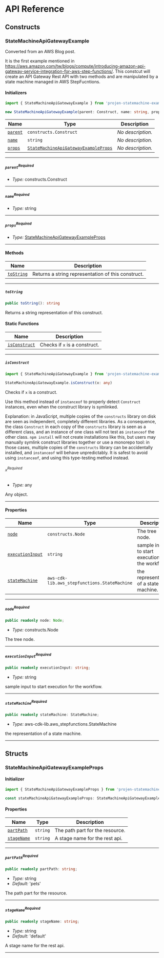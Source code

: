 # API Reference <a name="API Reference" id="api-reference"></a>

## Constructs <a name="Constructs" id="Constructs"></a>

### StateMachineApiGatewayExample <a name="StateMachineApiGatewayExample" id="projen-statemachine-example.StateMachineApiGatewayExample"></a>

Converted from an AWS Blog post.

It is the first example mentioned in https://aws.amazon.com/tw/blogs/compute/introducing-amazon-api-gateway-service-integration-for-aws-step-functions/.
This constcut will create an API Gateway Rest API with two methods and
are manipulated by a state machine managed in AWS StepFucntions.

#### Initializers <a name="Initializers" id="projen-statemachine-example.StateMachineApiGatewayExample.Initializer"></a>

```typescript
import { StateMachineApiGatewayExample } from 'projen-statemachine-example'

new StateMachineApiGatewayExample(parent: Construct, name: string, props: StateMachineApiGatewayExampleProps)
```

| **Name** | **Type** | **Description** |
| --- | --- | --- |
| <code><a href="#projen-statemachine-example.StateMachineApiGatewayExample.Initializer.parameter.parent">parent</a></code> | <code>constructs.Construct</code> | *No description.* |
| <code><a href="#projen-statemachine-example.StateMachineApiGatewayExample.Initializer.parameter.name">name</a></code> | <code>string</code> | *No description.* |
| <code><a href="#projen-statemachine-example.StateMachineApiGatewayExample.Initializer.parameter.props">props</a></code> | <code><a href="#projen-statemachine-example.StateMachineApiGatewayExampleProps">StateMachineApiGatewayExampleProps</a></code> | *No description.* |

---

##### `parent`<sup>Required</sup> <a name="parent" id="projen-statemachine-example.StateMachineApiGatewayExample.Initializer.parameter.parent"></a>

- *Type:* constructs.Construct

---

##### `name`<sup>Required</sup> <a name="name" id="projen-statemachine-example.StateMachineApiGatewayExample.Initializer.parameter.name"></a>

- *Type:* string

---

##### `props`<sup>Required</sup> <a name="props" id="projen-statemachine-example.StateMachineApiGatewayExample.Initializer.parameter.props"></a>

- *Type:* <a href="#projen-statemachine-example.StateMachineApiGatewayExampleProps">StateMachineApiGatewayExampleProps</a>

---

#### Methods <a name="Methods" id="Methods"></a>

| **Name** | **Description** |
| --- | --- |
| <code><a href="#projen-statemachine-example.StateMachineApiGatewayExample.toString">toString</a></code> | Returns a string representation of this construct. |

---

##### `toString` <a name="toString" id="projen-statemachine-example.StateMachineApiGatewayExample.toString"></a>

```typescript
public toString(): string
```

Returns a string representation of this construct.

#### Static Functions <a name="Static Functions" id="Static Functions"></a>

| **Name** | **Description** |
| --- | --- |
| <code><a href="#projen-statemachine-example.StateMachineApiGatewayExample.isConstruct">isConstruct</a></code> | Checks if `x` is a construct. |

---

##### `isConstruct` <a name="isConstruct" id="projen-statemachine-example.StateMachineApiGatewayExample.isConstruct"></a>

```typescript
import { StateMachineApiGatewayExample } from 'projen-statemachine-example'

StateMachineApiGatewayExample.isConstruct(x: any)
```

Checks if `x` is a construct.

Use this method instead of `instanceof` to properly detect `Construct`
instances, even when the construct library is symlinked.

Explanation: in JavaScript, multiple copies of the `constructs` library on
disk are seen as independent, completely different libraries. As a
consequence, the class `Construct` in each copy of the `constructs` library
is seen as a different class, and an instance of one class will not test as
`instanceof` the other class. `npm install` will not create installations
like this, but users may manually symlink construct libraries together or
use a monorepo tool: in those cases, multiple copies of the `constructs`
library can be accidentally installed, and `instanceof` will behave
unpredictably. It is safest to avoid using `instanceof`, and using
this type-testing method instead.

###### `x`<sup>Required</sup> <a name="x" id="projen-statemachine-example.StateMachineApiGatewayExample.isConstruct.parameter.x"></a>

- *Type:* any

Any object.

---

#### Properties <a name="Properties" id="Properties"></a>

| **Name** | **Type** | **Description** |
| --- | --- | --- |
| <code><a href="#projen-statemachine-example.StateMachineApiGatewayExample.property.node">node</a></code> | <code>constructs.Node</code> | The tree node. |
| <code><a href="#projen-statemachine-example.StateMachineApiGatewayExample.property.executionInput">executionInput</a></code> | <code>string</code> | sample input to start execution for the workflow. |
| <code><a href="#projen-statemachine-example.StateMachineApiGatewayExample.property.stateMachine">stateMachine</a></code> | <code>aws-cdk-lib.aws_stepfunctions.StateMachine</code> | the representation of a state machine. |

---

##### `node`<sup>Required</sup> <a name="node" id="projen-statemachine-example.StateMachineApiGatewayExample.property.node"></a>

```typescript
public readonly node: Node;
```

- *Type:* constructs.Node

The tree node.

---

##### `executionInput`<sup>Required</sup> <a name="executionInput" id="projen-statemachine-example.StateMachineApiGatewayExample.property.executionInput"></a>

```typescript
public readonly executionInput: string;
```

- *Type:* string

sample input to start execution for the workflow.

---

##### `stateMachine`<sup>Required</sup> <a name="stateMachine" id="projen-statemachine-example.StateMachineApiGatewayExample.property.stateMachine"></a>

```typescript
public readonly stateMachine: StateMachine;
```

- *Type:* aws-cdk-lib.aws_stepfunctions.StateMachine

the representation of a state machine.

---


## Structs <a name="Structs" id="Structs"></a>

### StateMachineApiGatewayExampleProps <a name="StateMachineApiGatewayExampleProps" id="projen-statemachine-example.StateMachineApiGatewayExampleProps"></a>

#### Initializer <a name="Initializer" id="projen-statemachine-example.StateMachineApiGatewayExampleProps.Initializer"></a>

```typescript
import { StateMachineApiGatewayExampleProps } from 'projen-statemachine-example'

const stateMachineApiGatewayExampleProps: StateMachineApiGatewayExampleProps = { ... }
```

#### Properties <a name="Properties" id="Properties"></a>

| **Name** | **Type** | **Description** |
| --- | --- | --- |
| <code><a href="#projen-statemachine-example.StateMachineApiGatewayExampleProps.property.partPath">partPath</a></code> | <code>string</code> | The path part for the resource. |
| <code><a href="#projen-statemachine-example.StateMachineApiGatewayExampleProps.property.stageName">stageName</a></code> | <code>string</code> | A stage name for the rest api. |

---

##### `partPath`<sup>Required</sup> <a name="partPath" id="projen-statemachine-example.StateMachineApiGatewayExampleProps.property.partPath"></a>

```typescript
public readonly partPath: string;
```

- *Type:* string
- *Default:* 'pets'

The path part for the resource.

---

##### `stageName`<sup>Required</sup> <a name="stageName" id="projen-statemachine-example.StateMachineApiGatewayExampleProps.property.stageName"></a>

```typescript
public readonly stageName: string;
```

- *Type:* string
- *Default:* 'default'

A stage name for the rest api.

---



